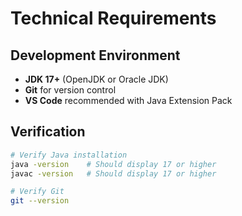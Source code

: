 # Technical Requirements

## Development Environment
- **JDK 17+** (OpenJDK or Oracle JDK)
- **Git** for version control
- **VS Code** recommended with Java Extension Pack

## Verification
```bash
# Verify Java installation
java -version    # Should display 17 or higher
javac -version   # Should display 17 or higher

# Verify Git
git --version